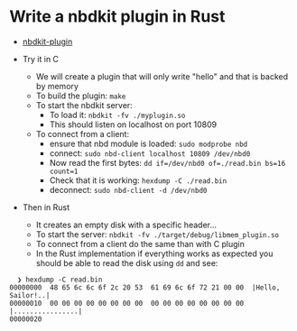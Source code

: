 # Write a nbdkit plugin in Rust

- [nbdkit-plugin](https://libguestfs.org/nbdkit-plugin.3.html)

- Try it in C
  - We will create a plugin that will only write "hello" and that is backed by memory
  - To build the plugin: `make`
  - To start the nbdkit server:
    - To load it: `nbdkit -fv ./myplugin.so`
    - This should listen on localhost on port 10809
  - To connect from a client:
    - ensure that nbd module is loaded: `sudo modprobe nbd`
    - connect: `sudo nbd-client localhost 10809 /dev/nbd0`
    - Now read the first bytes: `dd if=/dev/nbd0 of=./read.bin bs=16 count=1`
    - Check that it is working: `hexdump -C ./read.bin`
    - deconnect: `sudo nbd-client -d /dev/nbd0`

- Then in Rust
  - It creates an empty disk with a specific header...
  - To start the server: `nbdkit -fv ./target/debug/libmem_plugin.so`
  - To connect from a client do the same than with C plugin
  - In the Rust implementation if everything works as expected you should be able to read the disk using `dd` and see:
```
  ❯ hexdump -C read.bin
00000000  48 65 6c 6c 6f 2c 20 53  61 69 6c 6f 72 21 00 00  |Hello, Sailor!..|
00000010  00 00 00 00 00 00 00 00  00 00 00 00 00 00 00 00  |................|
00000020
```
